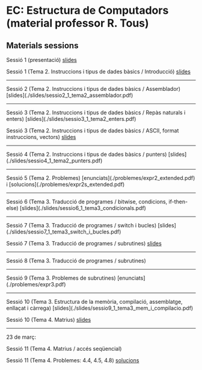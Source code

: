 # EC: Estructura de Computadors (material professor R. Tous)
## Materials sessions

Sessió 1 (presentació) [slides](./slides/sessio1_1_presentacio.pdf)

Sessió 1 (Tema 2. Instruccions i tipus de dades bàsics / Introducció) [slides](./slides/sessio1_2_tema2_intro.pdf)
<hr>
Sessió 2 (Tema 2. Instruccions i tipus de dades bàsics / Assemblador) [slides](./slides/sessio2_1_tema2_assemblador.pdf)
<hr>
Sessió 3 (Tema 2. Instruccions i tipus de dades bàsics / Repàs naturals i enters) [slides](./slides/sessio3_1_tema2_enters.pdf)

Sessió 3 (Tema 2. Instruccions i tipus de dades bàsics / ASCII, format instruccions, vectors) [slides](./slides/sessio3_2_tema2_ascii_instr_vectors.pdf)
<hr>
Sessió 4 (Tema 2. Instruccions i tipus de dades bàsics / punters) [slides](./slides/sessio4_1_tema2_punters.pdf)
<hr>
Sessió 5 (Tema 2. Problemes) [enunciats](./problemes/expr2_extended.pdf) i [solucions](./problemes/expr2s_extended.pdf)
<hr>
Sessió 6 (Tema 3. Traducció de programes / bitwise, condicions, if-then-else) [slides](./slides/sessio6_1_tema3_condicionals.pdf)
<hr>
Sessió 7 (Tema 3. Traducció de programes / switch i bucles) [slides](./slides/sessio7_1_tema3_switch_i_bucles.pdf)

Sessió 7 (Tema 3. Traducció de programes / subrutines) [slides](./slides/sessio7_2_tema3_subrutines.pdf)
<hr>
Sessió 8 (Tema 3. Traducció de programes / subrutines) 
<hr>
Sessió 9 (Tema 3. Problemes de subrutines) [enunciats](./problemes/expr3.pdf) 
<!--i [solucions](./problemes/expr3s.pdf)-->
<hr>
Sessió 10 (Tema 3. Estructura de la memòria, compilació, assemblatge, enllaçat i càrrega) [slides](./slides/sessio9_1_tema3_mem_i_compilacio.pdf)

Sessió 10 (Tema 4. Matrius) [slides](./slides/sessio9_2_tema4_matrius1.pdf)
<hr>
23 de març:

Sessió 11 (Tema 4. Matrius / accés seqüencial) 

Sessió 11 (Tema 4. Problemes: 4.4, 4.5, 4.8) [solucions](./problemes/tema4_problemes_pissarra.pdf)




